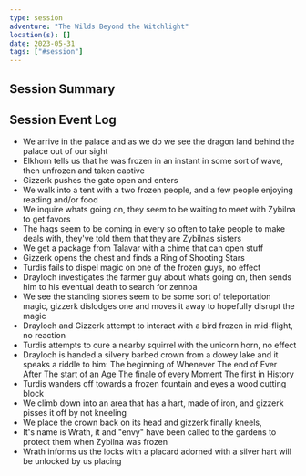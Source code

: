 ```yaml
---
type: session
adventure: "The Wilds Beyond the Witchlight"
location(s): []
date: 2023-05-31
tags: ["#session"]
---
```


## Session Summary

## Session Event Log

- We arrive in the palace and as we do we see the dragon land behind the palace out of our sight
- Elkhorn tells us that he was frozen in an instant in some sort of wave, then unfrozen and taken captive
- Gizzerk pushes the gate open and enters
- We walk into a tent with a two frozen people, and a few people enjoying reading and/or food
- We inquire whats going on, they seem to be waiting to meet with Zybilna to get favors
- The hags seem to be coming in every so often to take people to make deals with, they've told them that they are Zybilnas sisters
- We get a package from Talavar with a chime that can open stuff
- Gizzerk opens the chest and finds a Ring of Shooting Stars
- Turdis fails to dispel magic on one of the frozen guys, no effect
- Drayloch investigates the farmer guy about whats going on, then sends him to his eventual death to search for zennoa
- We see the standing stones seem to be some sort of teleportation magic, gizzerk dislodges one and moves it away to hopefully disrupt the magic
- Drayloch and Gizzerk attempt to interact with a bird frozen in mid-flight, no reaction
- Turdis attempts to cure a nearby squirrel with the unicorn horn, no effect
- Drayloch is handed a silvery barbed crown from a dowey lake and it speaks a riddle to him:
	The beginning of Whenever
	The end of Ever After
	The start of an Age
	The finale of every Moment
	The first in History
- Turdis wanders off towards a frozen fountain and eyes a wood cutting block
- We climb down into an area that has a hart, made of iron, and gizzerk pisses it off by not kneeling
- We place the crown back on its head and gizzerk finally kneels, 
- It's name is Wrath, it and "envy" have been called to the gardens to protect them when Zybilna was frozen
- Wrath informs us the locks with a placard adorned with a silver hart will be unlocked by us placing 
